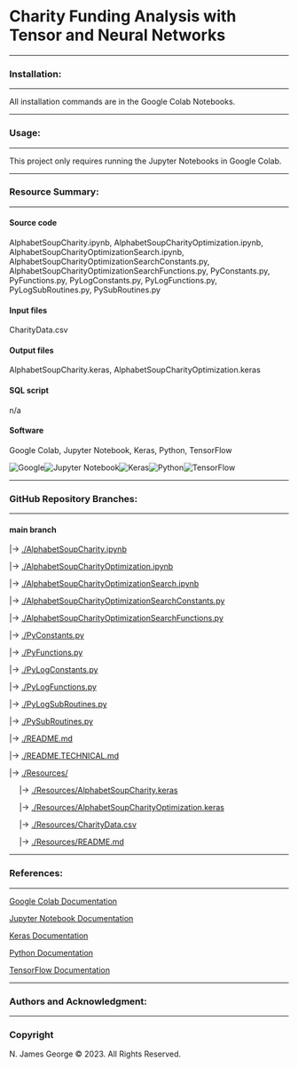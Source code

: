 # **Charity Funding Analysis with Tensor and Neural Networks**

----

### **Installation:**

----

All installation commands are in the Google Colab Notebooks.

----

### **Usage:**

----

This project only requires running the Jupyter Notebooks in Google Colab.

----

### **Resource Summary:**

----

#### Source code

AlphabetSoupCharity.ipynb, AlphabetSoupCharityOptimization.ipynb, AlphabetSoupCharityOptimizationSearch.ipynb, AlphabetSoupCharityOptimizationSearchConstants.py, AlphabetSoupCharityOptimizationSearchFunctions.py, PyConstants.py, PyFunctions.py, PyLogConstants.py, PyLogFunctions.py, PyLogSubRoutines.py, PySubRoutines.py

#### Input files

CharityData.csv

#### Output files

AlphabetSoupCharity.keras, AlphabetSoupCharityOptimization.keras

#### SQL script

n/a

#### Software

Google Colab, Jupyter Notebook, Keras, Python, TensorFlow

![Google](https://img.shields.io/badge/google-4285F4?style=for-the-badge&logo=google&logoColor=white)![Jupyter Notebook](https://img.shields.io/badge/jupyter-%23FA0F00.svg?style=for-the-badge&logo=jupyter&logoColor=white)![Keras](https://img.shields.io/badge/Keras-%23D00000.svg?style=for-the-badge&logo=Keras&logoColor=white)![Python](https://img.shields.io/badge/python-3670A0?style=for-the-badge&logo=python&logoColor=ffdd54)![TensorFlow](https://img.shields.io/badge/TensorFlow-%23FF6F00.svg?style=for-the-badge&logo=TensorFlow&logoColor=white)

----

### **GitHub Repository Branches:**

----

#### main branch 

|&rarr; [./AlphabetSoupCharity.ipynb](./AlphabetSoupCharity.ipynb)

|&rarr; [./AlphabetSoupCharityOptimization.ipynb](./AlphabetSoupCharityOptimization.ipynb)

|&rarr; [./AlphabetSoupCharityOptimizationSearch.ipynb](./AlphabetSoupCharityOptimizationSearch.ipynb)

|&rarr; [./AlphabetSoupCharityOptimizationSearchConstants.py](./AlphabetSoupCharityOptimizationSearchConstants.py)

|&rarr; [./AlphabetSoupCharityOptimizationSearchFunctions.py](./AlphabetSoupCharityOptimizationSearchFunctions.py)

|&rarr; [./PyConstants.py](./PyConstants.py)

|&rarr; [./PyFunctions.py](./PyFunctions.py)

|&rarr; [./PyLogConstants.py](./PyLogConstants.py)

|&rarr; [./PyLogFunctions.py](./PyLogFunctions.py)

|&rarr; [./PyLogSubRoutines.py](./PyLogSubRoutines.py)

|&rarr; [./PySubRoutines.py](./PySubRoutines.py)

|&rarr; [./README.md](./README.md)

|&rarr; [./README.TECHNICAL.md](./README.TECHNICAL.md)

|&rarr; [./Resources/](./Resources/)

  &emsp; |&rarr; [./Resources/AlphabetSoupCharity.keras](./Resources/AlphabetSoupCharity.keras)

  &emsp; |&rarr; [./Resources/AlphabetSoupCharityOptimization.keras](./Resources/AlphabetSoupCharityOptimization.keras)

  &emsp; |&rarr; [./Resources/CharityData.csv](./Resources/CharityData.csv)

  &emsp; |&rarr; [./Resources/README.md](./Resources/README.md)

----

### **References:**

----

[Google Colab Documentation](https://cloud.google.com/colab/docs)

[Jupyter Notebook Documentation](https://jupyter-notebook.readthedocs.io/en/stable/)

[Keras Documentation](https://keras.io/api/)

[Python Documentation](https://docs.python.org/3/)

[TensorFlow Documentation](https://www.tensorflow.org/api_docs)

----

### **Authors and Acknowledgment:**

----

### Copyright

N. James George © 2023. All Rights Reserved.
